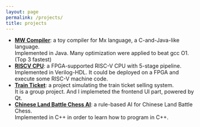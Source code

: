 ```yaml
---
layout: page
permalink: /projects/
title: projects
---
```

* **[MW Compiler](https://www.github.com/Michaelvll/MWCompiler)**: a toy compiler for Mx language, a C-and-Java-like language.  
  Implemented in Java. Many optimization were applied to beat gcc O1.(Top 3 fastest)
* **[RISCV CPU](https://www.github.com/Michaelvll/RISCV_CPU)**: a FPGA-supported RISC-V CPU with 5-stage pipeline.  
  Implemented in Verilog-HDL. It could be deployed on a FPGA and execute some RISC-V machine code.
* **[Train Ticket](https://www.github.com/TimerChen/TrainTickets)**: a project simulating the train ticket selling system.  
  It is a group project. And I implemeted the frontend UI part, powered by Qt.
* **[Chinese Land Battle Chess AI](https://www.github.com/Michaelvll/Chinese-Land-Battle-Chess-AI)**: a rule-based AI for Chinese Land Battle Chess.  
  Implemented in C++ in order to learn how to program in C++.